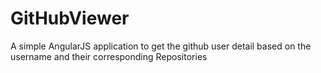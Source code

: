 # GitHubViewer
A simple AngularJS application to get the github user detail based on the username and their corresponding Repositories
